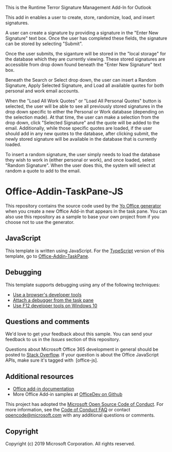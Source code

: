 This is the Runtime Terror Signature Management Add-In for Outlook

This add in enables a user to create, store, randomize, load, and insert signatures.

A user can create a signature by providing a signature in the "Enter New Signature" text box. Once the user has completed these fields, the signature can be stored by selecting "Submit".

Once the user submits, the siganture will be stored in the "local storage" for the database which they are currently viewing. These stored signatures are accessible from drop down found beneath the "Enter New Signature" text box.

Beneath the Search or Select drop down, the user can insert a Random Signature, Apply Selected Signature, and Load all available quotes for both personal and work email accounts.

When the "Load All Work Quotes" or "Load All Personal Quotes" button is selected, the user will be able to see all previously stored signatures in the drop down specific to either the Personal or Work database (depending on the selection made). At that time, the user can make a selection from the drop down, click "Selected Signature" and the quote will be added to the email. Additionally, while those specific quotes are loaded, if the user should add in any new quotes to the database, after clicking submit, the newly stored signature will be available in the database that is currently loaded.

To insert a random signature, the user simply needs to load the database they wish to work in (either personal or work), and once loaded, select "Random Signature". When the user does this, the system will select at random a quote to add to the email. 


# Office-Addin-TaskPane-JS

This repository contains the source code used by the [Yo Office generator](https://github.com/OfficeDev/generator-office) when you create a new Office Add-in that appears in the task pane. You can also use this repository as a sample to base your own project from if you choose not to use the generator. 

## JavaScript

This template is written using JavaScript. For the [TypeScript](http://www.typescriptlang.org/) version of this template, go to [Office-Addin-TaskPane](https://github.com/OfficeDev/Office-Addin-TaskPane).

## Debugging

This template supports debugging using any of the following techniques:

- [Use a browser's developer tools](https://docs.microsoft.com/office/dev/add-ins/testing/debug-add-ins-in-office-online)
- [Attach a debugger from the task pane](https://docs.microsoft.com/office/dev/add-ins/testing/attach-debugger-from-task-pane)
- [Use F12 developer tools on Windows 10](https://docs.microsoft.com/office/dev/add-ins/testing/debug-add-ins-using-f12-developer-tools-on-windows-10)

## Questions and comments

We'd love to get your feedback about this sample. You can send your feedback to us in the *Issues* section of this repository.

Questions about Microsoft Office 365 development in general should be posted to [Stack Overflow](http://stackoverflow.com/questions/tagged/office-js+API).  If your question is about the Office JavaScript APIs, make sure it's tagged with  [office-js].

## Additional resources

* [Office add-in documentation](https://docs.microsoft.com/office/dev/add-ins/overview/office-add-ins)
* More Office Add-in samples at [OfficeDev on Github](https://github.com/officedev)

This project has adopted the [Microsoft Open Source Code of Conduct](https://opensource.microsoft.com/codeofconduct/). For more information, see the [Code of Conduct FAQ](https://opensource.microsoft.com/codeofconduct/faq/) or contact [opencode@microsoft.com](mailto:opencode@microsoft.com) with any additional questions or comments.

## Copyright

Copyright (c) 2019 Microsoft Corporation. All rights reserved.
